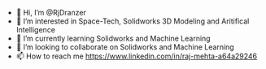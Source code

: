 - 👋 Hi, I’m @RjDranzer
- 👀 I’m interested in Space-Tech, Solidworks 3D Modeling and Aritifical Intelligence
- 🌱 I’m currently learning Solidworks and Machine Learning
- 💞️ I’m looking to collaborate on Solidworks and Machine Learning
- 📫 How to reach me https://www.linkedin.com/in/raj-mehta-a64a29246

<!---
RjDranzer/RjDranzer is a ✨ special ✨ repository because its `README.md` (this file) appears on your GitHub profile.
You can click the Preview link to take a look at your changes.
--->
